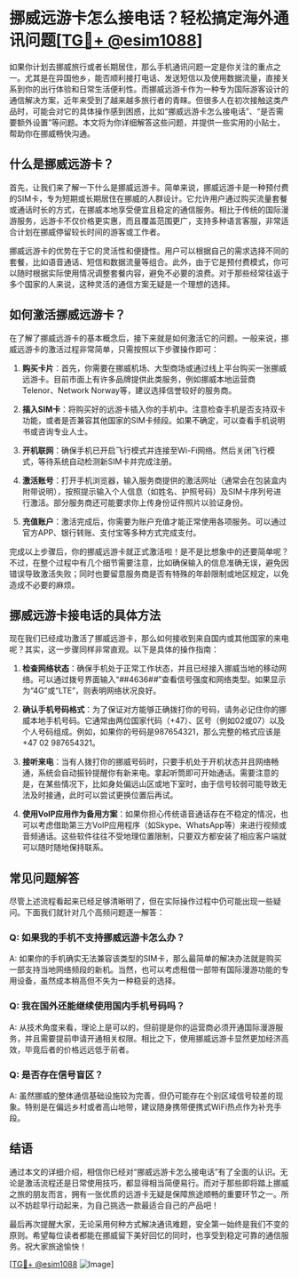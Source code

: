# 挪威远游卡怎么接电话？轻松搞定海外通讯问题[[TG💪+ @esim1088](https://t.me/s/esim1088)]

如果你计划去挪威旅行或者长期居住，那么手机通讯问题一定是你关注的重点之一。尤其是在异国他乡，能否顺利接打电话、发送短信以及使用数据流量，直接关系到你的出行体验和日常生活便利性。而挪威远游卡作为一种专为国际游客设计的通信解决方案，近年来受到了越来越多旅行者的青睐。但很多人在初次接触这类产品时，可能会对它的具体操作感到困惑，比如“挪威远游卡怎么接电话”、“是否需要额外设置”等问题。本文将为你详细解答这些问题，并提供一些实用的小贴士，帮助你在挪威畅快沟通。

## 什么是挪威远游卡？

首先，让我们来了解一下什么是挪威远游卡。简单来说，挪威远游卡是一种预付费的SIM卡，专为短期或长期居住在挪威的人群设计。它允许用户通过购买流量套餐或通话时长的方式，在挪威本地享受便宜且稳定的通信服务。相比于传统的国际漫游服务，远游卡不仅价格更实惠，而且覆盖范围更广，支持多种语言客服，非常适合计划在挪威停留较长时间的游客或工作者。

挪威远游卡的优势在于它的灵活性和便捷性。用户可以根据自己的需求选择不同的套餐，比如语音通话、短信和数据流量等组合。此外，由于它是预付费模式，你可以随时根据实际使用情况调整套餐内容，避免不必要的浪费。对于那些经常往返于多个国家的人来说，这种灵活的通信方案无疑是一个理想的选择。

## 如何激活挪威远游卡？

在了解了挪威远游卡的基本概念后，接下来就是如何激活它的问题。一般来说，挪威远游卡的激活过程非常简单，只需按照以下步骤操作即可：

1. **购买卡片**：首先，你需要在挪威机场、大型商场或通过线上平台购买一张挪威远游卡。目前市面上有许多品牌提供此类服务，例如挪威本地运营商Telenor、Network Norway等，建议选择信誉较好的服务商。
   
2. **插入SIM卡**：将购买好的远游卡插入你的手机中。注意检查手机是否支持双卡功能，或者是否兼容其他国家的SIM卡频段。如果不确定，可以查看手机说明书或咨询专业人士。

3. **开机联网**：确保手机已开启飞行模式并连接至Wi-Fi网络。然后关闭飞行模式，等待系统自动检测新SIM卡并完成注册。

4. **激活账号**：打开手机浏览器，输入服务商提供的激活网址（通常会在包装盒内附带说明），按照提示输入个人信息（如姓名、护照号码）及SIM卡序列号进行激活。部分服务商还可能要求你上传身份证件照片以验证身份。

5. **充值账户**：激活完成后，你需要为账户充值才能正常使用各项服务。可以通过官方APP、银行转账、支付宝等多种方式完成支付。

完成以上步骤后，你的挪威远游卡就正式激活啦！是不是比想象中的还要简单呢？不过，在整个过程中有几个细节需要注意，比如确保输入的信息准确无误，避免因错误导致激活失败；同时也要留意服务商是否有特殊的年龄限制或地区规定，以免造成不必要的麻烦。

## 挪威远游卡接电话的具体方法

现在我们已经成功激活了挪威远游卡，那么如何接收到来自国内或其他国家的来电呢？其实，这一步骤同样非常直观。以下是具体的操作指南：

1. **检查网络状态**：确保手机处于正常工作状态，并且已经接入挪威当地的移动网络。可以通过拨号界面输入“*#*#4636#*#*”查看信号强度和网络类型。如果显示为“4G”或“LTE”，则表明网络状况良好。

2. **确认手机号码格式**：为了保证对方能够正确拨打你的号码，请务必记住你的挪威本地手机号码。它通常由两位国家代码（+47）、区号（例如02或07）以及个人号码组成。例如，如果你的号码是987654321，那么完整的格式应该是+47 02 987654321。

3. **接听来电**：当有人拨打你的挪威号码时，只要手机处于开机状态并且网络畅通，系统会自动振铃提醒你有新来电。拿起听筒即可开始通话。需要注意的是，在某些情况下，比如身处偏远山区或地下室时，由于信号较弱可能导致无法及时接通，此时可以尝试更换位置后再试。

4. **使用VoIP应用作为备用方案**：如果你担心传统语音通话存在不稳定的情况，也可以考虑借助第三方VoIP应用程序（如Skype、WhatsApp等）来进行视频或音频通话。这些软件往往不受地理位置限制，只要双方都安装了相应客户端就可以随时随地保持联系。

## 常见问题解答

尽管上述流程看起来已经足够清晰明了，但在实际操作过程中仍可能出现一些疑问。下面我们就针对几个高频问题逐一解答：

### Q: 如果我的手机不支持挪威远游卡怎么办？
A: 如果你的手机确实无法兼容该类型的SIM卡，那么最简单的解决办法就是购买一部支持当地网络频段的新机。当然，也可以考虑租借一部带有国际漫游功能的专用设备，虽然成本稍高但不失为一种稳妥的选择。

### Q: 我在国外还能继续使用国内手机号码吗？
A: 从技术角度来看，理论上是可以的，但前提是你的运营商必须开通国际漫游服务，并且需要提前申请开通相关权限。相比之下，使用挪威远游卡显然更加经济高效，毕竟后者的价格远远低于前者。

### Q: 是否存在信号盲区？
A: 虽然挪威的整体通信基础设施较为完善，但仍可能存在个别区域信号较差的现象。特别是在偏远乡村或者高山地带，建议随身携带便携式WiFi热点作为补充手段。

## 结语

通过本文的详细介绍，相信你已经对“挪威远游卡怎么接电话”有了全面的认识。无论是激活流程还是日常使用技巧，都显得相当简便易行。而对于那些即将踏上挪威之旅的朋友而言，拥有一张优质的远游卡无疑是保障旅途顺畅的重要环节之一。所以不妨趁早行动起来，为自己挑选一款最适合自己的产品吧！

最后再次提醒大家，无论采用何种方式解决通讯难题，安全第一始终是我们不变的原则。希望每位读者都能在挪威留下美好回忆的同时，也享受到稳定可靠的通信服务。祝大家旅途愉快！

[[TG💪+ @esim1088](https://t.me/s/esim1088) ![Image](https://i.postimg.cc/4NQfJmqS/Snipaste-2025-05-13-00-14-12.png)]